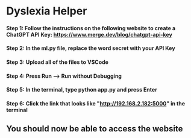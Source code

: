 # Dyslexia Helper

#### Step 1: Follow the instructions on the following website to create a ChatGPT API Key: https://www.merge.dev/blog/chatgpt-api-key
#### Step 2: In the ml.py file, replace the word secret with your API Key
#### Step 3: Upload all of the files to VSCode
#### Step 4: Press Run --> Run without Debugging
#### Step 5: In the terminal, type python app.py and press Enter
#### Step 6: Click the link that looks like "http://192.168.2.182:5000" in the terminal

## You should now be able to access the website
